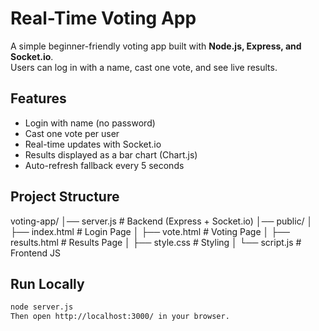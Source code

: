 # Real-Time Voting App

A simple beginner-friendly voting app built with **Node.js, Express, and Socket.io**.  
Users can log in with a name, cast one vote, and see live results.

## Features

- Login with name (no password)
- Cast one vote per user
- Real-time updates with Socket.io
- Results displayed as a bar chart (Chart.js)
- Auto-refresh fallback every 5 seconds

## Project Structure

voting-app/
│── server.js # Backend (Express + Socket.io)
│── public/
│ ├── index.html # Login Page
│ ├── vote.html # Voting Page
│ ├── results.html # Results Page
│ ├── style.css # Styling
│ └── script.js # Frontend JS

## Run Locally

```bash
node server.js
Then open http://localhost:3000/ in your browser.



```

